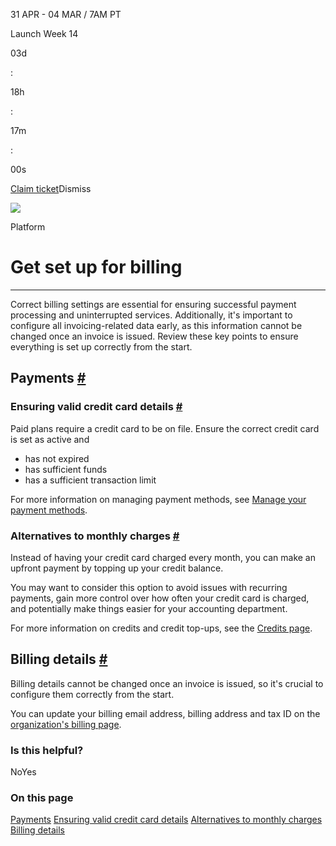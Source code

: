 31 APR - 04 MAR / 7AM PT

Launch Week 14

03d

:

18h

:

17m

:

00s

[Claim ticket](https://supabase.com/launch-week)Dismiss

![](https://supabase.com/docs/_next/image?url=%2Fdocs%2Fimg%2Flaunchweek%2F14%2Fpromo-banner-bg.png&w=3840&q=100&dpl=dpl_9WgBm3X43HXGqPuPh4vSvQgRaZyZ)

Platform

# Get set up for billing

* * *

Correct billing settings are essential for ensuring successful payment processing and uninterrupted services. Additionally, it's important to configure all invoicing-related data early, as this information cannot be changed once an invoice is issued. Review these key points to ensure everything is set up correctly from the start.

## Payments [\#](https://supabase.com/docs/guides/platform/get-set-up-for-billing\#payments)

### Ensuring valid credit card details [\#](https://supabase.com/docs/guides/platform/get-set-up-for-billing\#ensuring-valid-credit-card-details)

Paid plans require a credit card to be on file. Ensure the correct credit card is set as active and

- has not expired
- has sufficient funds
- has a sufficient transaction limit

For more information on managing payment methods, see [Manage your payment methods](https://supabase.com/docs/guides/platform/manage-your-subscription#manage-your-payment-methods).

### Alternatives to monthly charges [\#](https://supabase.com/docs/guides/platform/get-set-up-for-billing\#alternatives-to-monthly-charges)

Instead of having your credit card charged every month, you can make an upfront payment by topping up your credit balance.

You may want to consider this option to avoid issues with recurring payments, gain more control over how often your credit card is charged, and potentially make things easier for your accounting department.

For more information on credits and credit top-ups, see the [Credits page](https://supabase.com/docs/guides/platform/credits).

## Billing details [\#](https://supabase.com/docs/guides/platform/get-set-up-for-billing\#billing-details)

Billing details cannot be changed once an invoice is issued, so it's crucial to configure them correctly from the start.

You can update your billing email address, billing address and tax ID on the [organization's billing page](https://supabase.com/dashboard/org/_/billing).

### Is this helpful?

NoYes

### On this page

[Payments](https://supabase.com/docs/guides/platform/get-set-up-for-billing#payments) [Ensuring valid credit card details](https://supabase.com/docs/guides/platform/get-set-up-for-billing#ensuring-valid-credit-card-details) [Alternatives to monthly charges](https://supabase.com/docs/guides/platform/get-set-up-for-billing#alternatives-to-monthly-charges) [Billing details](https://supabase.com/docs/guides/platform/get-set-up-for-billing#billing-details)